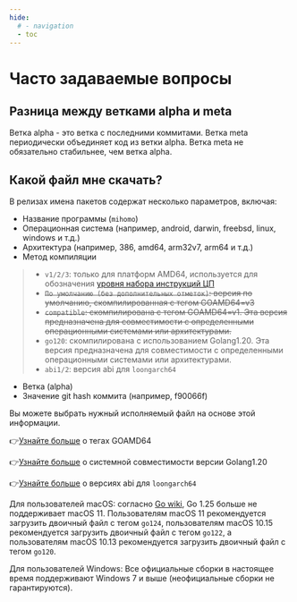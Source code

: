 ```yaml
---
hide:
  # - navigation
  - toc
---
```

# Часто задаваемые вопросы

## Разница между ветками alpha и meta

Ветка alpha - это ветка с последними коммитами. Ветка meta периодически объединяет код из ветки alpha. Ветка meta не обязательно стабильнее, чем ветка alpha.

## Какой файл мне скачать?

В релизах имена пакетов содержат несколько параметров, включая:

* Название программы (`mihomo`)
* Операционная система (например, android, darwin, freebsd, linux, windows и т.д.)
* Архитектура (например, 386, amd64, arm32v7, arm64 и т.д.)
* Метод компиляции
>
> * `v1/2/3`: только для платформ AMD64, используется для обозначения [уровня набора инструкций ЦП](https://en.wikipedia.org/wiki/X86-64#Microarchitecture_levels)
> * ~~`По умолчанию (без дополнительных отметок)`: версия по умолчанию, скомпилированная с тегом GOAMD64=v3~~
> * ~~`compatible`: скомпилирована с тегом GOAMD64=v1. Эта версия предназначена для совместимости с определенными операционными системами или архитектурами.~~
> * `go120`: скомпилирована с использованием Golang1.20. Эта версия предназначена для совместимости с определенными операционными системами или архитектурами.
> * `abi1/2`: версия abi для `loongarch64`
>
* Ветка (alpha)
* Значение git hash коммита (например, f90066f)

Вы можете выбрать нужный исполняемый файл на основе этой информации.

👉[Узнайте больше](https://go.dev/wiki/MinimumRequirements#amd64) о тегах GOAMD64

👉[Узнайте больше](https://go.dev/doc/go1.20#ports) о системной совместимости версии Golang1.20

👉[Узнайте больше](http://www.loongnix.cn/zh/toolchain/Golang/downloads-Go1.21/index.html) о версиях abi для `loongarch64` 

Для пользователей macOS: согласно [Go wiki](https://go.dev/doc/go1.25#darwin), Go 1.25 больше не поддерживает macOS 11. Пользователям macOS 11 рекомендуется загрузить двоичный файл с тегом `go124`, пользователям macOS 10.15 рекомендуется загрузить двоичный файл с тегом `go122`, а пользователям macOS 10.13 рекомендуется загрузить двоичный файл с тегом `go120`.

Для пользователей Windows: Все официальные сборки в настоящее время поддерживают Windows 7 и выше (неофициальные сборки не гарантируются).
